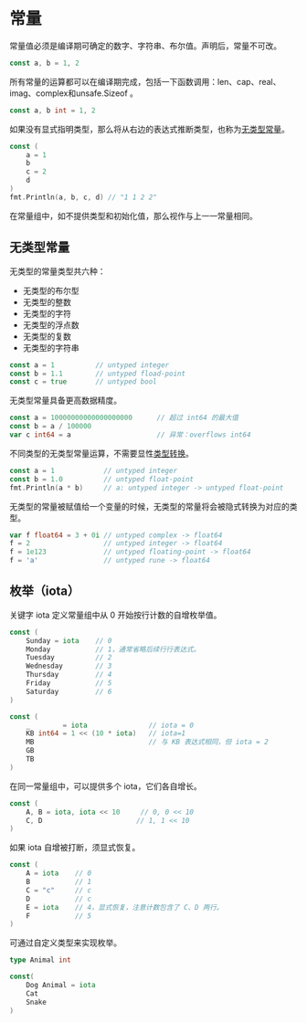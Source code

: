 # 常量

常量值必须是编译期可确定的数字、字符串、布尔值。声明后，常量不可改。

```go
const a, b = 1, 2
```

所有常量的运算都可以在编译期完成，包括一下函数调用：len、cap、real、imag、complex和unsafe.Sizeof 。

```go
const a, b int = 1, 2
```

如果没有显式指明类型，那么将从右边的表达式推断类型，也称为[无类型常量](chang-liang.md#wu-lei-xing-chang-liang)。

```go
const (
    a = 1
    b
    c = 2
    d
)
fmt.Println(a, b, c, d) // "1 1 2 2"
```

在常量组中，如不提供类型和初始化值，那么视作与上⼀一常量相同。

## 无类型常量

无类型的常量类型共六种：

* 无类型的布尔型
* 无类型的整数
* 无类型的字符
* 无类型的浮点数
* 无类型的复数
* 无类型的字符串

```go
const a = 1          // untyped integer
const b = 1.1        // untyped fload-point
const c = true       // untyped bool
```

无类型常量具备更高数据精度。

```go
const a = 10000000000000000000      // 超过 int64 的最大值
const b = a / 100000
var c int64 = a                     // 异常：overflows int64
```

不同类型的无类型常量运算，不需要显性[类型转换](lei-xing-zhuan-huan.md)。

```go
const a = 1            // untyped integer
const b = 1.0          // untyped float-point
fmt.Println(a * b)     // a: untyped integer -> untyped float-point
```

无类型的常量被赋值给一个变量的时候，无类型的常量将会被隐式转换为对应的类型。

```go
var f float64 = 3 + 0i // untyped complex -> float64
f = 2                  // untyped integer -> float64
f = 1e123              // untyped floating-point -> float64
f = 'a'                // untyped rune -> float64
```

## **枚举（iota）**

关键字 iota 定义常量组中从 0 开始按行计数的自增枚举值。

```go
const (
    Sunday = iota    // 0
    Monday           // 1，通常省略后续⾏行表达式。
    Tuesday          // 2
    Wednesday        // 3
    Thursday         // 4
    Friday           // 5
    Saturday         // 6
)

const (
    _        = iota               // iota = 0
    KB int64 = 1 << (10 * iota)   // iota=1
    MB                            // 与 KB 表达式相同，但 iota = 2
    GB
    TB
)
```

在同⼀常量组中，可以提供多个 iota，它们各自增⻓。

```go
const (
    A, B = iota, iota << 10     // 0, 0 << 10
    C, D                       // 1, 1 << 10
)
```

如果 iota ⾃增被打断，须显式恢复。

```go
const (
    A = iota    // 0
    B           // 1
    C = "c"     // c
    D           // c
    E = iota    // 4，显式恢复，注意计数包含了 C、D 两⾏。
    F           // 5
)
```

可通过自定义类型来实现枚举。

```go
type Animal int

const(
    Dog Animal = iota
    Cat
    Snake
)
```

